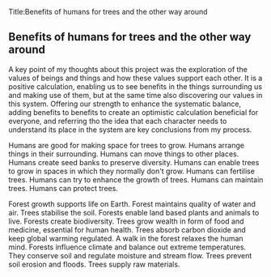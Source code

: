 Title:Benefits of humans for trees and the other way around

## Benefits of humans for trees and the other way around

A key point of my thoughts about this project was the exploration of the values
of beings and things and how these values support each other. It is a positive
calculation, enabling us to see benefits in the things surrounding us and making
use of them, but at the same time also discovering our values in this system.
Offering our strength to enhance the systematic balance, adding benefits to
benefits to create an optimistic calculation beneficial for everyone, and
referring tho the idea that each character needs to understand its place in the
system are key conclusions from my process.

Humans are good for making space for trees to grow.
Humans arrange things in their surrounding.
Humans can move things to other places.
Humans create seed banks to preserve diversity.
Humans can enable trees to grow in spaces in which they normally don't grow.
Humans can fertilise trees.
Humans can try to enhance the growth of trees.
Humans can maintain trees.
Humans can protect trees.

Forest growth supports life on Earth.
Forest maintains quality of water and air.
Trees stabilise the soil.
Forests enable land based plants and animals to live.
Forests create biodiversity.
Trees grow wealth in form of food and medicine, essential for human health.
Trees absorb carbon dioxide and keep global warming regulated.
A walk in the forest relaxes the human mind.
Forests influence climate and balance out extreme temperatures.
They conserve soil and regulate moisture and stream flow.
Trees prevent soil erosion and floods.
Trees supply raw materials. 